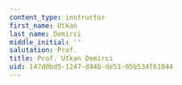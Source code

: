 ```yaml
---
content_type: instructor
first_name: Utkan
last_name: Demirci
middle_initial: ''
salutation: Prof.
title: Prof. Utkan Demirci
uid: 147d0bd5-1247-d44b-de51-05b534f61044
---
```

